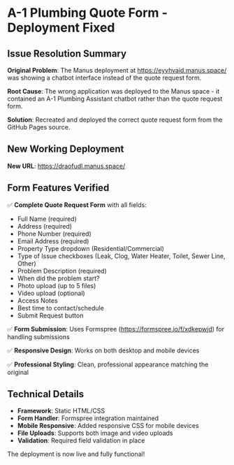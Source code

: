 # A-1 Plumbing Quote Form - Deployment Fixed

## Issue Resolution Summary

**Original Problem**: The Manus deployment at https://eyvhvaid.manus.space/ was showing a chatbot interface instead of the quote request form.

**Root Cause**: The wrong application was deployed to the Manus space - it contained an A-1 Plumbing Assistant chatbot rather than the quote request form.

**Solution**: Recreated and deployed the correct quote request form from the GitHub Pages source.

## New Working Deployment

**New URL**: https://draofudl.manus.space/

## Form Features Verified

✅ **Complete Quote Request Form** with all fields:
- Full Name (required)
- Address (required) 
- Phone Number (required)
- Email Address (required)
- Property Type dropdown (Residential/Commercial)
- Type of Issue checkboxes (Leak, Clog, Water Heater, Toilet, Sewer Line, Other)
- Problem Description (required)
- When did the problem start?
- Photo upload (up to 5 files)
- Video upload (optional)
- Access Notes
- Best time to contact/schedule
- Submit Request button

✅ **Form Submission**: Uses Formspree (https://formspree.io/f/xdkepwjd) for handling submissions

✅ **Responsive Design**: Works on both desktop and mobile devices

✅ **Professional Styling**: Clean, professional appearance matching the original

## Technical Details

- **Framework**: Static HTML/CSS
- **Form Handler**: Formspree integration maintained
- **Mobile Responsive**: Added responsive CSS for mobile devices
- **File Uploads**: Supports both image and video uploads
- **Validation**: Required field validation in place

The deployment is now live and fully functional!


